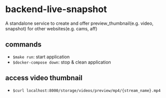 # backend-live-snapshot

A standalone service to create and offer preview_thumbnail(e.g. video, snapshot) for other websites(e.g. cams, aff)

## commands

- `$make run`: start application
- `$docker-compose down`: stop & clean application

## access video thumbnail

- `$curl localhost:8000/storage/videos/preview/mp4/{stream_name}.mp4`
